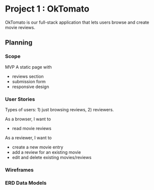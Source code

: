 # Project 1 : OkTomato
OkTomato is our full-stack application that lets users browse and create movie reviews.
## Planning

### Scope
MVP
A static page with
* reviews section
* submission form
* responsive design

### User Stories

Types of users: 1) just browsing reviews, 2) reviewers.

As a browser, I want to
- read movie reviews 

As a reviewer, I want to
- create a new movie entry
- add a review for an existing movie
- edit and delete existing movies/reviews

### Wireframes

### ERD Data Models


